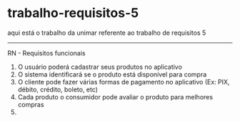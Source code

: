 # trabalho-requisitos-5
aqui está o trabalho da unimar referente ao trabalho de requisitos 5 


_____________________________________________________________________________________
RN - Requisitos funcionais 

1. O usuário poderá cadastrar seus produtos no aplicativo
2. O sistema identificará se o produto está disponível para compra
3. O cliente pode fazer várias formas de pagamento no aplicativo (Ex: PIX, débito, crédito, boleto, etc)
4. Cada produto o consumidor pode avaliar o produto para melhores compras
5. 
